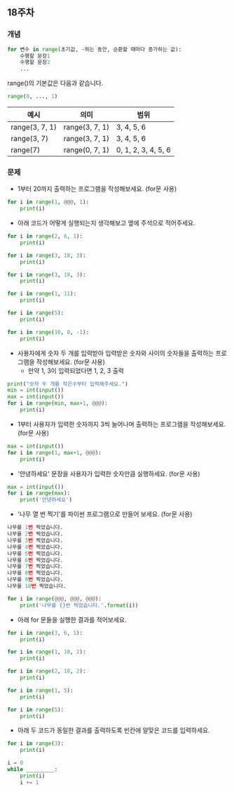 
## 18주차
### 개념
```python
for 변수 in range(초기값, ~하는 동안, 순환할 때마다 증가하는 값):
    수행할 문장1
    수행할 문장2
    ...
```

range()의 기본값은 다음과 같습니다.       
```python
range(0, ..., 1)
```

|예시|의미|범위|
|------|---|---|
|range(3, 7, 1)|range(3, 7, 1)  |3, 4, 5, 6|
|range(3, 7)|range(3, 7, 1)  |3, 4, 5, 6|
|range(7)|range(0, 7, 1)  |0, 1, 2, 3, 4, 5, 6|


### 문제

- 1부터 20까지 출력하는 프로그램을 작성해보세요. (for문 사용)
```python
for i in range(1, @@@, 1):
    print(i)
```

- 아래 코드가 어떻게 실행되는지 생각해보고 옆에 주석으로 적어주세요.
```python
for i in range(2, 6, 1):
    print(i)
```
```python
for i in range(3, 18, 3):
    print(i)
```
```python
for i in range(3, 19, 3):
    print(i)
```
```python
for i in range(1, 11):
    print(i)
```
```python
for i in range(5):
    print(i)
```
```python
for i in range(10, 0, -1):
    print(i)
```

- 사용자에게 숫자 두 개를 입력받아 입력받은 숫자와 사이의 숫자들을 출력하는 프로그램을 작성해보세요. (for문 사용)
  - 만약 1, 3이 입력되었다면 1, 2, 3 출력
```python
print("숫자 두 개를 작은수부터 입력해주세요.")
min = int(input())
max = int(input())
for i in range(min, max+1, @@@):
    print(i)
```

- 1부터 사용자가 입력한 숫자까지 3씩 늘어나며 출력하는 프로그램을 작성해보세요. (for문 사용)
```python
max = int(input())
for i in range(1, max+1, @@@):
    print(i)
```

- '안녕하세요' 문장을 사용자가 입력한 숫자만큼 실행하세요. (for문 사용)
```python
max = int(input())
for i in range(max):
    print('안녕하세요')
```

- '나무 열 번 찍기'를 파이썬 프로그램으로 만들어 보세요. (for문 사용)
```python
나무를 1번 찍었습니다.
나무를 2번 찍었습니다.
나무를 3번 찍었습니다.
나무를 4번 찍었습니다.
나무를 5번 찍었습니다.
나무를 6번 찍었습니다.
나무를 7번 찍었습니다.
나무를 8번 찍었습니다.
나무를 9번 찍었습니다.
나무를 10번 찍었습니다.
```
```python
for i in range(@@@, @@@, @@@):
    print('나무를 {}번 찍었습니다.'.format(i))
```

- 아래 for 문들을 실행한 결과를 적어보세요.
```python
for i in range(3, 6, 1):
    print(i)

for i in range(1, 10, 2):
    print(i)

for i in range(2, 10, 2):
    print(i)

for i in range(1, 5):
    print(i)

for i in range(5):
    print(i)
```

- 아래 두 코드가 동일한 결과를 출력하도록 빈칸에 알맞은 코드를 입력하세요.
```python
for i in range(3):
    print(i)
```
```python
i = 0
while _________: 
    print(i)
    i += 1
```

